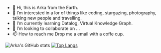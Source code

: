 - 👋 Hi, this is Arka from the Earth. 
- 👀 I’m interested in a lor of things like coding, stargazing, photography, talking new people and travelling.
- 🌱 I’m currently learning Datalog, Virtual Knowledge Graph.
- 💞️ I’m looking to collaborate on ...
- 📫 How to reach me Drop me a email with a coffe cup. 

<!---
aghoshpro/aghoshpro is a ✨ special ✨ repository because its `README.md` (this file) appears on your GitHub profile.
You can click the Preview link to take a look at your changes.
--->

![Arka's GitHub stats](https://github-readme-stats.vercel.app/api?username=aghoshpro&theme=chartreuse-dark&show_icons=true)
[![Top Langs](https://github-readme-stats.vercel.app/api/top-langs/?username=aghoshpro&layout=compact)](https://github.com/anuraghazra/github-readme-stats)
